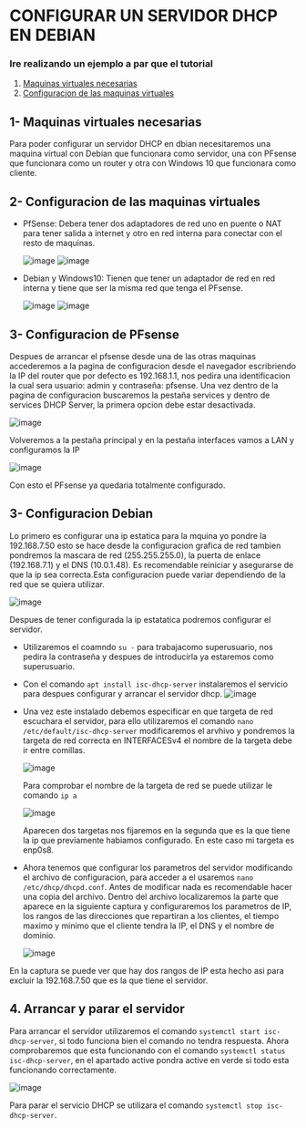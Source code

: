 # CONFIGURAR UN SERVIDOR DHCP EN DEBIAN
### Ire realizando un ejemplo a par que el tutorial

1. [Maquinas virtuales necesarias]()
2. [Configuracion de las maquinas virtuales]()

 ## 1- Maquinas virtuales necesarias
 Para poder configurar un servidor DHCP en dbian necesitaremos una maquina virtual con Debian que funcionara como servidor, una con PFsense que funcionara como un router y otra con Windows 10 que funcionara como cliente.

 ## 2- Configuracion de las maquinas virtuales 
 - PfSense: Debera tener dos adaptadores de red uno en puente o NAT para tener salida a internet y otro en red interna para conectar con el resto de maquinas.


   ![image](https://github.com/ManuFdzDC/ManuelFernandezSRI/assets/144890528/a56a4bce-ca6e-4235-978c-981d6d72e7a0)
   ![image](https://github.com/ManuFdzDC/ManuelFernandezSRI/assets/144890528/26ee2784-898e-4ccc-8f6a-67755444548e)

 - Debian y Windows10: Tienen que tener un adaptador de red en red interna y tiene que ser la misma red que tenga el PFsense.

   
   ![image](https://github.com/ManuFdzDC/ManuelFernandezSRI/assets/144890528/0d5af25e-0eec-4b6d-801a-9e616b9a080d)
   ![image](https://github.com/ManuFdzDC/ManuelFernandezSRI/assets/144890528/b81fa5bb-b3ac-4916-877d-04d806b156a5)

 ## 3- Configuracion de PFsense
 Despues de arrancar el pfsense desde una de las otras maquinas accederemos a la pagina de configuracion desde el navegador escribriendo la IP del router que por defecto es 192.168.1.1, nos pedira una identificacion la cual sera usuario: admin y contraseña: pfsense.
 Una vez dentro de la pagina de configuracion buscaremos la pestaña services y dentro de services DHCP Server, la primera opcion debe estar desactivada.
 
   ![image](https://github.com/ManuFdzDC/ManuelFernandezSRI/assets/144890528/e2b6021f-29dc-4150-b10c-9fb89cdea98a)
   
  Volveremos a la pestaña principal y en la pestaña interfaces vamos a LAN y configuramos la IP

   ![image](https://github.com/ManuFdzDC/ManuelFernandezSRI/assets/144890528/830b803a-30af-42dc-b582-6e496ea74070)
   
  Con esto el PFsense ya quedaria totalmente configurado.

  ## 3- Configuracion Debian 
  Lo primero es configurar una ip estatica para la mquina yo pondre la 192.168.7.50 esto se hace desde la 
  configuracion grafica de red tambien pondremos la mascara de red (255.255.255.0), la puerta de enlace 
  (192.168.7.1) y el DNS (10.0.1.48). Es recomendable reiniciar y asegurarse de que la ip sea correcta.Esta 
  configuracion puede variar dependiendo de la red que se quiera utilizar.

  ![image](https://github.com/ManuFdzDC/ManuelFernandezSRI/assets/144890528/79c30e4f-0a71-43fa-b09e-dd63b146e439)


  Despues de tener configurada la ip estatatica podremos configurar el servidor.
  - Utilizaremos el coamndo `su -` para trabajacomo superusuario, nos pedira la contraseña y despues de 
    introducirla ya estaremos como superusuario.
  - Con el comando `apt install isc-dhcp-server` instalaremos el servicio para despues configurar y arrancar 
    el servidor dhcp.
    ![image](https://github.com/ManuFdzDC/ManuelFernandezSRI/assets/144890528/a7439309-c56f-4c17-9216-0025aefe06c8)
  - Una vez este instalado debemos especificar en que targeta de red escuchara el servidor, para ello            utilizaremos el comando `nano /etc/default/isc-dhcp-server` modificaremos el arvhivo y pondremos la          targeta de red correcta en INTERFACESv4 el nombre de la targeta debe ir entre comillas.
    
    ![image](https://github.com/ManuFdzDC/ManuelFernandezSRI/assets/144890528/e015ff24-af0d-4c49-8c14-1ffb19426f1a)
 
    Para comprobar el nombre de la targeta de red se puede utilizar le comando `ip a`

    ![image](https://github.com/ManuFdzDC/ManuelFernandezSRI/assets/144890528/d348ac27-1f99-475e-a782-5945d9347bed)

    Aparecen dos targetas nos fijaremos en la segunda que es la que tiene la ip que previamente habiamos 
    configurado. En este caso mi targeta es enp0s8.

  - Ahora tenemos que configurar los parametros del servidor modificando el archivo de configuracion, para 
    acceder a el usaremos `nano /etc/dhcp/dhcpd.conf`. Antes de modificar nada es recomendable hacer una 
    copia del archivo. Dentro del archivo localizaremos la parte que aparece en la siguiente captura y configuraremos los       parametros de IP, los rangos de las direcciones que repartiran a los clientes, el tiempo maximo y minimo que el            cliente tendra la IP, el DNS y el nombre de dominio.
    
    ![image](https://github.com/ManuFdzDC/ManuelFernandezSRI/assets/144890528/88ab70c2-9c71-41a8-a9ed-b27a7491992d)

En la captura se puede ver que hay dos rangos de IP esta hecho asi para excluir la 192.168.7.50 que es la que tiene el servidor.

## 4. Arrancar y parar el servidor
Para arrancar el servidor utilizaremos el comando `systemctl start isc-dhcp-server`, si todo funciona bien el comando no tendra respuesta.
Ahora comprobaremos que esta funcionando con el comando `systemctl status isc-dhcp-server`, en el apartado active pondra active en verde si todo esta funcionando correctamente. 

![image](https://github.com/ManuFdzDC/ManuelFernandezSRI/assets/144890528/1e44e0f8-157f-4b47-beb0-2670cc30f4a3)

Para parar el servicio DHCP se utilizara el comando `systemctl stop isc-dhcp-server`.








  
